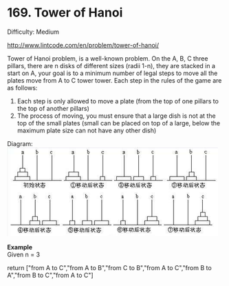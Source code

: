 # 169. Tower of Hanoi

Difficulty: Medium

http://www.lintcode.com/en/problem/tower-of-hanoi/

Tower of Hanoi problem, is a well-known problem. On the A, B, C three pillars, there are n disks of different sizes (radii 1-n), they are stacked in a start on A, your goal is to a minimum number of legal steps to move all the plates move from A to C tower tower.
Each step in the rules of the game are as follows:
1. Each step is only allowed to move a plate (from the top of one pillars to the top of another pillars)
2. The process of moving, you must ensure that a large dish is not at the top of the small plates (small can be placed on top of a large, below the maximum plate size can not have any other dish)

Diagram:  
![alt text](hanoi.jpg)

**Example**  
Given n = 3

return ["from A to C","from A to B","from C to B","from A to C","from B to A","from B to C","from A to C"]
